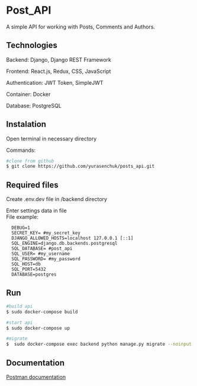 # Post_API

A simple API for working with Posts, Comments and Authors.


## Technologies

Backend: Django, Django REST Framework

Frontend: React.js, Redux, CSS, JavaScript

Authentication: JWT Token, SimpleJWT

Container: Docker

Database: PostgreSQL


## Instalation

Open terminal in necessary directory

Commands:

```bash
#clone from github
$ git clone https://github.com/yurasenchuk/posts_api.git
```

## Required files  

Create .env.dev file in /backend directory

Enter settings data in file    
File example:  

      DEBUG=1  
      SECRET_KEY= #my_secret_key  
      DJANGO_ALLOWED_HOSTS=localhost 127.0.0.1 [::1]  
      SQL_ENGINE=django.db.backends.postgresql  
      SQL_DATABASE= #post_api  
      SQL_USER= #my_username  
      SQL_PASSWORD= #my_password  
      SQL_HOST=db  
      SQL_PORT=5432  
      DATABASE=postgres   


## Run

```bash
#build api
$ sudo docker-compose build

#start api
$ sudo docker-compose up

#migrate
$  sudo docker-compose exec backend python manage.py migrate --noinput
```


## Documentation

[Postman documentation](https://documenter.getpostman.com/view/9324693/TWDRtLL2)
